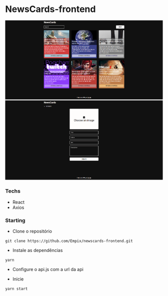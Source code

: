 # NewsCards-frontend

![Home Screenshot](./images/home_screenshot.png)
![New Screenshot](./images/new_screenshot.png)

### Techs

- React
- Axios

### Starting

- Clone o repositório

```
git clone https://github.com/Empix/newscards-frontend.git
```

- Instale as dependências

```
yarn
```

- Configure o api.js com a url da api

- Inicie

```
yarn start
```
